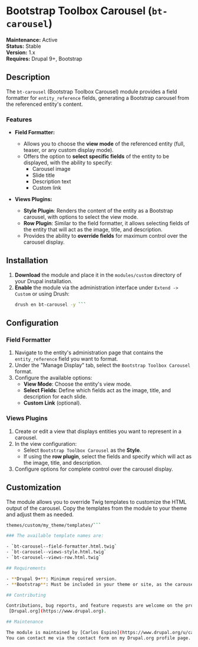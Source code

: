 # Bootstrap Toolbox Carousel (`bt-carousel`)

**Maintenance:** Active  
**Status:** Stable  
**Version:** 1.x  
**Requires:** Drupal 9+, Bootstrap  

## Description

The `bt-carousel` (Bootstrap Toolbox Carousel) module provides a field formatter for
`entity_reference` fields, generating a Bootstrap carousel from the referenced entity's content.

### Features

- **Field Formatter:**
  - Allows you to choose the **view mode** of the referenced entity (full, teaser, or any custom display mode).
  - Offers the option to **select specific fields** of the entity to be displayed, with the ability to specify:
    - Carousel image
    - Slide title
    - Description text
    - Custom link

- **Views Plugins:**
  - **Style Plugin**: Renders the content of the entity as a Bootstrap carousel, with options to select the view mode.
  - **Row Plugin**: Similar to the field formatter, it allows selecting fields of the entity that will act as the image, title, and description.
  - Provides the ability to **override fields** for maximum control over the carousel display.

## Installation

1. **Download** the module and place it in the `modules/custom` directory of your Drupal installation.
2. **Enable** the module via the administration interface under `Extend -> Custom` or using Drush:
   ```bash
   drush en bt-carousel -y ```

## Configuration

### Field Formatter

1. Navigate to the entity's administration page that contains the `entity_reference` field you want to format.
2. Under the "Manage Display" tab, select the `Bootstrap Toolbox Carousel` format.
3. Configure the available options:
   - **View Mode**: Choose the entity's view mode.
   - **Select Fields**: Define which fields act as the image, title, and description for each slide.
   - **Custom Link** (optional).

### Views Plugins

1. Create or edit a view that displays entities you want to represent in a carousel.
2. In the view configuration:
   - Select `Bootstrap Toolbox Carousel` as the **Style**.
   - If using the **row plugin**, select the fields and specify which will act as the image, title, and description.
3. Configure options for complete control over the carousel display.

## Customization

The module allows you to override Twig templates to customize the HTML output of the carousel.
Copy the templates from the module to your theme and adjust them as needed.

```bash
themes/custom/my_theme/templates/```

### The available template names are:

- `bt-carousel--field-formatter.html.twig`
- `bt-carousel--views-style.html.twig`
- `bt-carousel--views-row.html.twig`

## Requirements

- **Drupal 9+**: Minimum required version.
- **Bootstrap**: Must be included in your theme or site, as the carousel depends on this CSS framework.

## Contributing

Contributions, bug reports, and feature requests are welcome on the project page on
 [Drupal.org](https://www.drupal.org).

## Maintenance

The module is maintained by [Carlos Espino](https://www.drupal.org/u/carlos-espino).
You can contact me via the contact form on my Drupal.org profile page.



